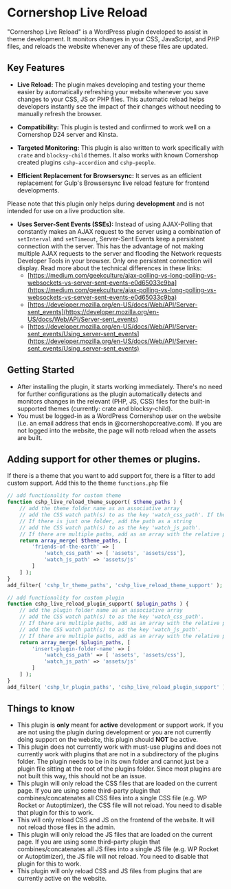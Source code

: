 # Cornershop Live Reload

"Cornershop Live Reload" is a WordPress plugin developed to assist in theme development. It monitors changes in your CSS, JavaScript, and PHP files, and reloads the website whenever any of these files are updated.

## Key Features
* __Live Reload:__ The plugin makes developing and testing your theme easier by automatically refreshing your website whenever you save changes to your CSS, JS or PHP files. This automatic reload helps developers instantly see the impact of their changes without needing to manually refresh the browser.

* __Compatibility:__ This plugin is tested and confirmed to work well on a Cornershop D24 server and Kinsta.

* __Targeted Monitoring:__ This plugin is also written to work specifically with `crate` and `blocksy-child` themes. It also works with known Cornershop created plugins `cshp-accordion` and `cshp-people`.

* __Efficient Replacement for Browsersync:__ It serves as an efficient replacement for Gulp's Browsersync live reload feature for frontend developments.

Please note that this plugin only helps during **development** and is not intended for use on a live production site.

* __Uses Server-Sent Events (SSEs):__  Instead of using AJAX-Polling that constantly makes an AJAX request to the server using a combination of `setInterval` and `setTimeout`, Server-Sent Events keep a persistent connection with the server. This has the advantage of not making multiple AJAX requests to the server and flooding the Network requests Developer Tools in your browser. Only one persistent connection will display. Read more about the technical differences in these links:
	* [https://medium.com/geekculture/ajax-polling-vs-long-polling-vs-websockets-vs-server-sent-events-e0d65033c9ba](https://medium.com/geekculture/ajax-polling-vs-long-polling-vs-websockets-vs-server-sent-events-e0d65033c9ba)
	* [https://developer.mozilla.org/en-US/docs/Web/API/Server-sent_events](https://developer.mozilla.org/en-US/docs/Web/API/Server-sent_events)
	* [https://developer.mozilla.org/en-US/docs/Web/API/Server-sent_events/Using_server-sent_events](https://developer.mozilla.org/en-US/docs/Web/API/Server-sent_events/Using_server-sent_events)

## Getting Started
* After installing the plugin, it starts working immediately. There's no need for further configurations as the plugin automatically detects and monitors changes in the relevant (PHP, JS, CSS) files for the built-in supported themes (currently: crate and blocksy-child). 
* You must be logged-in as a WordPress Cornershop user on the website (i.e. an email address that ends in @cornershopcreative.com). If you are not logged into the website, the page will notb reload when the assets are built.

## Adding support for other themes or plugins.
If there is a theme that you want to add support for, there is a filter to add custom support. Add this to the theme `functions.php` file
```php
// add functionality for custom theme
function cshp_live_reload_theme_support( $theme_paths ) {
    // add the theme folder name as an associative array
    // add the CSS watch path(s) to as the key 'watch_css_path'. If there are multiple paths, add as an array with the relative path folders as the values.
    // If there is just one folder, add the path as a string
    // add the CSS watch path(s) to as the key 'watch_js_path'.
    // If there are multiple paths, add as an array with the relative path folders as the values. If there is just one folder, add the path as a string.
	return array_merge( $theme_paths, [ 
		'friends-of-the-earth' => [ 
			'watch_css_path' => [ 'assets', 'assets/css'], 
			'watch_js_path' => 'assets/js' 
		]
	] );
}
add_filter( 'cshp_lr_theme_paths', 'cshp_live_reload_theme_support' );
```

```php
// add functionality for custom plugin
function cshp_live_reload_plugin_support( $plugin_paths ) {
    // add the plugin folder name as an associative array
    // add the CSS watch path(s) to as the key 'watch_css_path'.
    // If there are multiple paths, add as an array with the relative path folders as the values. If there is just one folder, add the path as a string
    // add the CSS watch path(s) to as the key 'watch_js_path'.
    // If there are multiple paths, add as an array with the relative path folders as the values. If there is just one folder, add the path as a string.
	return array_merge( $plugin_paths, [ 
		'insert-plugin-folder-name' => [ 
			'watch_css_path' => [ 'assets', 'assets/css'], 
			'watch_js_path' => 'assets/js' 
		]
	] );
}
add_filter( 'cshp_lr_plugin_paths', 'cshp_live_reload_plugin_support' );
```

## Things to know
* This plugin is **only** meant for **active** development or support work. If you are not using the plugin during development or you are not currently doing support on the website, this plugin should **NOT** be active.
* This plugin does not currently work with must-use plugins and does not currently work with plugins that are not in a subdirectory of the plugins folder. The plugin needs to be in its own folder and cannot just be a plugin file sitting at the root of the plugins folder. Since most plugins are not built this way, this should not be an issue.
* This plugin will only reload the CSS files that are loaded on the current page. If you are using some third-party plugin that combines/concatenates all CSS files into a single CSS file (e.g. WP Rocket or Autoptimizer), the CSS file will not reload. You need to disable that plugin for this to work.
* This will only reload CSS and JS on the frontend of the website. It will not reload those files in the admin.
* This plugin will only reload the JS files that are loaded on the current page. If you are using some third-party plugin that combines/concatenates all JS files into a single JS file (e.g. WP Rocket or Autoptimizer), the JS file will not reload. You need to disable that plugin for this to work.
* This plugin will only reload CSS and JS files from plugins that are currently active on the website.

